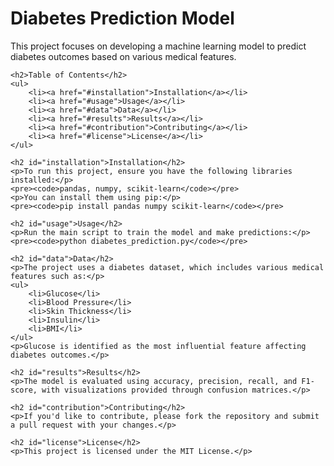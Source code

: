 <!DOCTYPE html>
<html lang="en">
<head>
    <meta charset="UTF-8">
    <meta name="viewport" content="width=device-width, initial-scale=1.0">
    <title>Diabetes Prediction Model</title> <!-- Added title -->
</head>
<body>
    <h1>Diabetes Prediction Model</h1>
    <p>This project focuses on developing a machine learning model to predict diabetes outcomes based on various medical features.</p>

    <h2>Table of Contents</h2>
    <ul>
        <li><a href="#installation">Installation</a></li>
        <li><a href="#usage">Usage</a></li>
        <li><a href="#data">Data</a></li>
        <li><a href="#results">Results</a></li>
        <li><a href="#contribution">Contributing</a></li>
        <li><a href="#license">License</a></li>
    </ul>

    <h2 id="installation">Installation</h2>
    <p>To run this project, ensure you have the following libraries installed:</p>
    <pre><code>pandas, numpy, scikit-learn</code></pre>
    <p>You can install them using pip:</p>
    <pre><code>pip install pandas numpy scikit-learn</code></pre>

    <h2 id="usage">Usage</h2>
    <p>Run the main script to train the model and make predictions:</p>
    <pre><code>python diabetes_prediction.py</code></pre>

    <h2 id="data">Data</h2>
    <p>The project uses a diabetes dataset, which includes various medical features such as:</p>
    <ul>
        <li>Glucose</li>
        <li>Blood Pressure</li>
        <li>Skin Thickness</li>
        <li>Insulin</li>
        <li>BMI</li>
    </ul>
    <p>Glucose is identified as the most influential feature affecting diabetes outcomes.</p>

    <h2 id="results">Results</h2>
    <p>The model is evaluated using accuracy, precision, recall, and F1-score, with visualizations provided through confusion matrices.</p>

    <h2 id="contribution">Contributing</h2>
    <p>If you'd like to contribute, please fork the repository and submit a pull request with your changes.</p>

    <h2 id="license">License</h2>
    <p>This project is licensed under the MIT License.</p>

</body>
</html>
